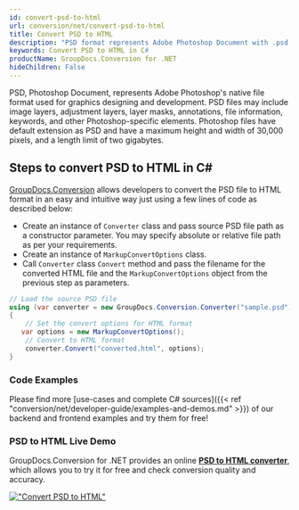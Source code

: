 ```yaml
---
id: convert-psd-to-html
url: conversion/net/convert-psd-to-html
title: Convert PSD to HTML
description: "PSD format represents Adobe Photoshop Document with .psd extension. Learn how to convert PSD to HTML file programmatically in C# language using GroupDocs.Conversion for .NET library."
keywords: Convert PSD to HTML in C#
productName: GroupDocs.Conversion for .NET
hideChildren: False
---
```


PSD, Photoshop Document, represents Adobe Photoshop's native file format used for graphics designing and development. PSD files may include image layers, adjustment layers, layer masks, annotations, file information, keywords, and other Photoshop-specific elements. Photoshop files have default extension as PSD and have a maximum height and width of 30,000 pixels, and a length limit of two gigabytes.

## Steps to convert PSD to HTML in C#

[GroupDocs.Conversion](https://products.groupdocs.com/conversion/net) allows developers to convert the PSD file to HTML format in an easy and intuitive way just using a few lines of code as described below:

* Create an instance of `Converter` class and pass source PSD file path as a constructor parameter. You may specify absolute or relative file path as per your requirements. 
* Create an instance of `MarkupConvertOptions` class.
* Call `Converter` class `Convert` method and pass the filename for the converted HTML file and the `MarkupConvertOptions` object from the previous step as parameters.

```csharp
// Load the source PSD file
using (var converter = new GroupDocs.Conversion.Converter("sample.psd"))
{
    // Set the convert options for HTML format
   var options = new MarkupConvertOptions();
    // Convert to HTML format
    converter.Convert("converted.html", options);
}
```

### Code Examples

Please find more [use-cases and complete C# sources]({{< ref "conversion/net/developer-guide/examples-and-demos.md" >}}) of our backend and frontend examples and try them for free!

### PSD to HTML Live Demo

GroupDocs.Conversion for .NET provides an online [**PSD to HTML converter**](https://products.groupdocs.app/conversion/psd-to-html), which allows you to try it for free and check conversion quality and accuracy.

[!["Convert PSD to HTML"](conversion/net/images/convert-to-html/convert-psd-to-html.png)](https://products.groupdocs.app/conversion/psd-to-html)